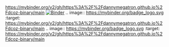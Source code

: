 https://mybinder.org/v2/gh/https%3A%2F%2Fdannymegatron.github.io%2Fdcoz-binary/main
[![Binder](https://mybinder.org/badge_logo.svg)](https://mybinder.org/v2/gh/https%3A%2F%2Fdannymegatron.github.io%2Fdcoz-binary/main)
.. image:: https://mybinder.org/badge_logo.svg
 :target: https://mybinder.org/v2/gh/https%3A%2F%2Fdannymegatron.github.io%2Fdcoz-binary/main
 .. image:: https://mybinder.org/badge_logo.svg
 :target: https://mybinder.org/v2/gh/https%3A%2F%2Fdannymegatron.github.io%2Fdcoz-binary/main
